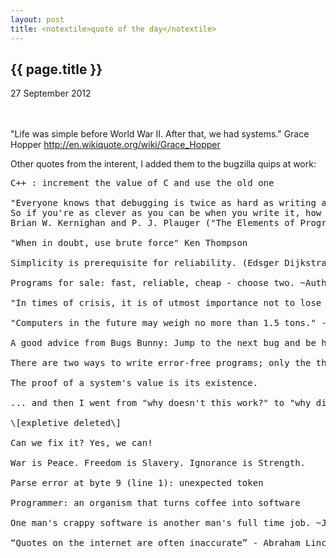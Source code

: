 ```yaml
---
layout: post
title: <notextile>quote of the day</notextile>
---
```


{{ page.title }}
----------------

<p class="publish_date">
27 September 2012

</p>
<br><br>&quot;Life was simple before World War II. After that, we had systems.&quot; Grace Hopper&nbsp;<a class="ot-anchor" href="http://en.wikiquote.org/wiki/Grace_Hopper" rel="nofollow">http://en.wikiquote.org/wiki/Grace_Hopper</a>

Other quotes from the interent, I added them to the bugzilla quips at work:

<pre>
C++ : increment the value of C and use the old one

"Everyone knows that debugging is twice as hard as writing a program in the first place. 
So if you're as clever as you can be when you write it, how will you ever debug it?" 
Brian W. Kernighan and P. J. Plauger ("The Elements of Programming style") 

"When in doubt, use brute force" Ken Thompson

Simplicity is prerequisite for reliability. (Edsger Dijkstra)

Programs for sale: fast, reliable, cheap - choose two. ~Author Unknown

"In times of crisis, it is of utmost importance not to lose one's head." -- M. Antoinette

"Computers in the future may weigh no more than 1.5 tons." - Popular Mechanics, 1949

A good advice from Bugs Bunny: Jump to the next bug and be happy.

There are two ways to write error-free programs; only the third one works.

The proof of a system's value is its existence.

... and then I went from "why doesn't this work?" to "why did this ever work?"

\[expletive deleted\]

Can we fix it? Yes, we can!

War is Peace. Freedom is Slavery. Ignorance is Strength.

Parse error at byte 9 (line 1): unexpected token

Programmer: an organism that turns coffee into software

One man's crappy software is another man's full time job. ~Jessica Gaston

“Quotes on the internet are often inaccurate” - Abraham Lincoln
</pre>
